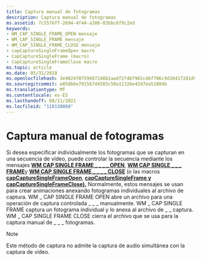```yaml
---
title: Captura manual de fotogramas
description: Captura manual de fotogramas
ms.assetid: 7c5576ff-2694-4f44-a386-03bbc6f9c2ed
keywords:
- WM_CAP_SINGLE_FRAME_OPEN mensaje
- WM_CAP_SINGLE_FRAME mensaje
- WM_CAP_SINGLE_FRAME_CLOSE mensaje
- capCaptureSingleFrameOpen macro
- CapCaptureSingleFrame (macro)
- CapCaptureSingleFrameClose macro
ms.topic: article
ms.date: 05/31/2018
ms.openlocfilehash: 3e9024f8759697248b1aadf2f46f902c4bf706c9d10417281d9b5c4f61fc1e94
ms.sourcegitcommit: e858bbe701567d4583c50a11326e42d7ea51804b
ms.translationtype: MT
ms.contentlocale: es-ES
ms.lasthandoff: 08/11/2021
ms.locfileid: "118138860"
---
```

# <a name="manual-frame-capture"></a>Captura manual de fotogramas

Si desea especificar individualmente los fotogramas que se capturan en una secuencia de vídeo, puede controlar la secuencia mediante los mensajes [**WM CAP SINGLE FRAME \_ \_ \_ \_ OPEN**](wm-cap-single-frame-open.md), [**WM CAP SINGLE \_ \_ \_ FRAME**](wm-cap-single-frame.md)y [**WM CAP SINGLE FRAME \_ \_ \_ \_ CLOSE**](wm-cap-single-frame-close.md) (o las macros [**capCaptureSingleFrameOpen**](/windows/desktop/api/Vfw/nf-vfw-capcapturesingleframeopen), [**capCaptureSingleFrame y**](/windows/desktop/api/Vfw/nf-vfw-capcapturesingleframe) [**capCaptureSingleFrameClose).**](/windows/desktop/api/Vfw/nf-vfw-capcapturesingleframeclose) Normalmente, estos mensajes se usan para crear animaciones anexando fotogramas individuales al archivo de captura. WM \_ CAP SINGLE FRAME OPEN abre un archivo para una operación de captura controlada \_ \_ \_ manualmente. WM \_ CAP SINGLE FRAME captura un fotograma individual y lo anexa al archivo de \_ \_ captura. WM \_ CAP SINGLE FRAME CLOSE cierra el archivo que se usa para la captura manual de \_ \_ \_ fotogramas.

> [!Note]  
> Este método de captura no admite la captura de audio simultánea con la captura de vídeo.

 

 

 




